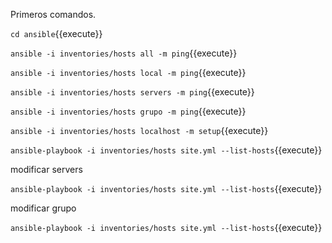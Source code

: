 Primeros comandos.

`cd ansible`{{execute}}

`ansible -i inventories/hosts all -m ping`{{execute}}

`ansible -i inventories/hosts local -m ping`{{execute}}

`ansible -i inventories/hosts servers -m ping`{{execute}}

`ansible -i inventories/hosts grupo -m ping`{{execute}}

`ansible -i inventories/hosts localhost -m setup`{{execute}}

`ansible-playbook -i inventories/hosts site.yml --list-hosts`{{execute}}

modificar servers

`ansible-playbook -i inventories/hosts site.yml --list-hosts`{{execute}}

modificar grupo

`ansible-playbook -i inventories/hosts site.yml --list-hosts`{{execute}}
